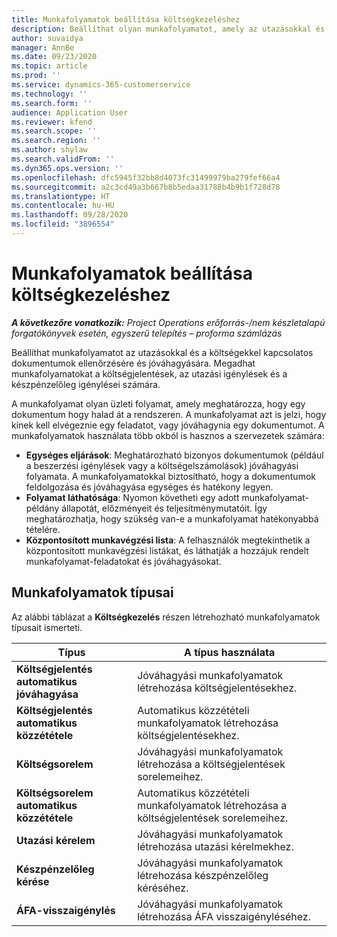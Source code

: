 ```yaml
---
title: Munkafolyamatok beállítása költségkezeléshez
description: Beállíthat olyan munkafolyamatot, amely az utazásokkal és a költségekkel kapcsolatos dokumentumok ellenőrzésére és jóváhagyására szolgál.
author: suvaidya
manager: AnnBe
ms.date: 09/23/2020
ms.topic: article
ms.prod: ''
ms.service: dynamics-365-customerservice
ms.technology: ''
ms.search.form: ''
audience: Application User
ms.reviewer: kfend
ms.search.scope: ''
ms.search.region: ''
ms.author: shylaw
ms.search.validFrom: ''
ms.dyn365.ops.version: ''
ms.openlocfilehash: dfc5945f32bb8d4073fc31499979ba279fef66a4
ms.sourcegitcommit: a2c3cd49a3b667b8b5edaa31788b4b9b1f728d78
ms.translationtype: HT
ms.contentlocale: hu-HU
ms.lasthandoff: 09/28/2020
ms.locfileid: "3896554"
---
```

# <a name="set-up-workflows-for-expense-management"></a>Munkafolyamatok beállítása költségkezeléshez

_**A következőre vonatkozik:** Project Operations erőforrás-/nem készletalapú forgatókönyvek esetén, egyszerű telepítés – proforma számlázás_

Beállíthat munkafolyamatot az utazásokkal és a költségekkel kapcsolatos dokumentumok ellenőrzésére és jóváhagyására. Megadhat munkafolyamatokat a költségjelentések, az utazási igénylések és a készpénzelőleg igénylései számára.

A munkafolyamat olyan üzleti folyamat, amely meghatározza, hogy egy dokumentum hogy halad át a rendszeren. A munkafolyamat azt is jelzi, hogy kinek kell elvégeznie egy feladatot, vagy jóváhagynia egy dokumentumot. A munkafolyamatok használata több okból is hasznos a szervezetek számára:

- **Egységes eljárások**: Meghatározható bizonyos dokumentumok (például a beszerzési igénylések vagy a költségelszámolások) jóváhagyási folyamata. A munkafolyamatokkal biztosítható, hogy a dokumentumok feldolgozása és jóváhagyása egységes és hatékony legyen.
- **Folyamat láthatósága**: Nyomon követheti egy adott munkafolyamat-példány állapotát, előzményeit és teljesítménymutatóit. Így meghatározhatja, hogy szükség van-e a munkafolyamat hatékonyabbá tételére.
- **Központosított munkavégzési lista**: A felhasználók megtekinthetik a központosított munkavégzési listákat, és láthatják a hozzájuk rendelt munkafolyamat-feladatokat és jóváhagyásokat. 

## <a name="workflow-types"></a>Munkafolyamatok típusai

Az alábbi táblázat a **Költségkezelés** részen létrehozható munkafolyamatok típusait ismerteti.


|              <strong>Típus</strong>              |                   <strong>A típus használata</strong>                   |
|-------------------------------------------------|-----------------------------------------------------------------------|
|   <strong>Költségjelentés automatikus jóváhagyása</strong> |            Jóváhagyási munkafolyamatok létrehozása költségjelentésekhez.             |
|  <strong>Költségjelentés automatikus közzététele</strong>   |        Automatikus közzétételi munkafolyamatok létrehozása költségjelentésekhez.        |
|       <strong>Költségsorelem</strong>        |     Jóváhagyási munkafolyamatok létrehozása a költségjelentések sorelemeihez.      |
| <strong>Költségsorelem automatikus közzététele</strong> | Automatikus közzétételi munkafolyamatok létrehozása a költségjelentések sorelemeihez. |
|       <strong>Utazási kérelem</strong>       |          Jóváhagyási munkafolyamatok létrehozása utazási kérelmekhez.           |
|      <strong>Készpénzelőleg kérése</strong>      |         Jóváhagyási munkafolyamatok létrehozása készpénzelőleg kéréséhez.          |
|        <strong>ÁFA-visszaigénylés</strong>        | Jóváhagyási munkafolyamatok létrehozása ÁFA visszaigényléséhez.  |
